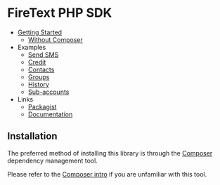 FireText PHP SDK
================

* [Getting Started](/docs/en/00.getting.started.md)
  * [Without Composer](/docs/en/getting-started/01.without-composer.md)
* Examples
  * [Send SMS](/docs/en/01.send.sms.md)
  * [Credit](/docs/en/02.credit.md)
  * [Contacts](/docs/en/03.contacts.md)
  * [Groups](/docs/en/04.groups.md)
  * [History](/docs/en/05.history.md)
  * [Sub-accounts](/docs/en/06.sub.accounts.md)
* Links
  * [Packagist](https://packagist.org/packages/firetext/php-sdk)
  * [Documentation](https://www.firetext.co.uk/docs)

## Installation

The preferred method of installing this library is through the
[Composer](http://getcomposer.org/) dependency management tool.

Please refer to the [Composer intro](http://getcomposer.org/doc/00-intro.md)
if you are unfamiliar with this tool.
